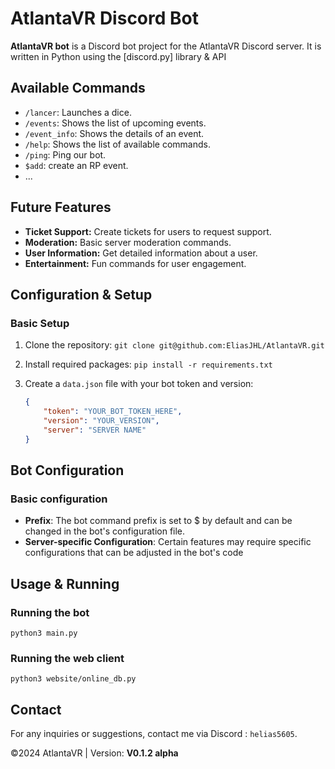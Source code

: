 # AtlantaVR Discord Bot
**AtlantaVR bot** is a Discord bot project for the AtlantaVR Discord server. It is written in Python using the [discord.py] library & API

## Available Commands

- `/lancer`: Launches a dice.
- `/events`: Shows the list of upcoming events.
- `/event_info`: Shows the details of an event.
- `/help`: Shows the list of available commands.
- `/ping`: Ping our bot.
- `$add`: create an RP event.
- ...

## Future Features

- **Ticket Support:** Create tickets for users to request support.
- **Moderation:** Basic server moderation commands.
- **User Information:** Get detailed information about a user.
- **Entertainment:** Fun commands for user engagement.

## Configuration & Setup

### Basic Setup

1. Clone the repository: `git clone git@github.com:EliasJHL/AtlantaVR.git`
2. Install required packages: `pip install -r requirements.txt`
3. Create a `data.json` file with your bot token and version:

   ```json
   {
       "token": "YOUR_BOT_TOKEN_HERE",
       "version": "YOUR_VERSION",
       "server": "SERVER NAME"
   }
   
## Bot Configuration
### Basic configuration
- **Prefix**: The bot command prefix is set to $ by default and can be changed in the bot's configuration file.
- **Server-specific Configuration**: Certain features may require specific configurations that can be adjusted in the bot's code

## Usage & Running
### Running the bot
    python3 main.py
### Running the web client
    python3 website/online_db.py
## Contact
For any inquiries or suggestions, contact me via Discord : `helias5605`.

©2024 AtlantaVR | Version: **V0.1.2 alpha**
